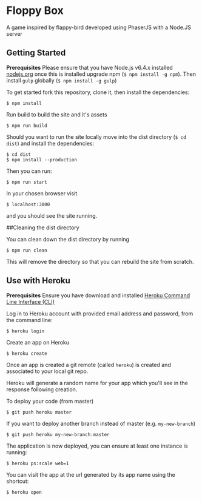 # Floppy Box
A game inspired by flappy-bird developed using PhaserJS with a Node.JS server

## Getting Started

**Prerequisites** Please ensure that you have Node.js v6.4.x installed [nodejs.org](http://nodejs.org/dist/v6.4.0/) once this is installed upgrade npm (`$ npm install -g npm`).
Then install `gulp` globally (`$ npm install -g gulp`)

To get started fork this repository, clone it, then install the dependencies:
```
$ npm install
```

Run build to build the site and it's assets
```
$ npm run build
```

Should you want to run the site locally move into the dist directory (```$ cd dist```) and install the dependencies:
```
$ cd dist
$ npm install --production
```

Then you can run:
```
$ npm run start
```

In your chosen browser visit
```
$ localhost:3000
```
and you should see the site running.

##Cleaning the dist directory

You can clean down the dist directory by running
```
$ npm run clean
```
This will remove the directory so that you can rebuild the site from scratch.

## Use with Heroku

**Prerequisites** Ensure you have download and installed [Heroku Command Line Interface (CLI)](https://devcenter.heroku.com/articles/heroku-command-line#download-and-install)

Log in to Heroku account with provided email address and password, from the command line:
```
$ heroku login
```

Create an app on Heroku
```
$ heroku create
```

Once an app is created a git remote (called ```heroku```) is created and associated to your local  git repo. 

Heroku will generate a random name for your app which you'll see in the response following creation.

To deploy your code (from master)

```
$ git push heroku master
```

If you want to deploy another branch instead of master (e.g. ```my-new-branch```)

```
$ git push heroku my-new-branch:master
```

The application is now deployed, you can ensure at least one instance is running:

```
$ heroku ps:scale web=1
```

You can visit the app at the url generated by its app name using the shortcut:

```
$ heroku open
```
